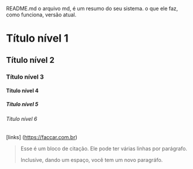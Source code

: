 README.md
o arquivo md, é um resumo do seu sistema.
o que ele faz, como funciona, versão atual.

# Título nível 1
## Título nível 2
### Título nível 3
#### Título nível 4
##### Título nível 5
###### Título nível 6
[links] (https://faccar.com.br)
> Esse é um bloco de citação.
> Ele pode ter várias linhas por parágrafo.
>
> Inclusive, dando um espaço, você tem um novo paragráfo.